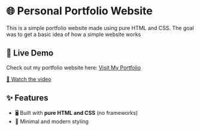 # 🌐 Personal Portfolio Website
This is a simple portfolio website made using pure HTML and CSS. The goal was to get a basic idea of how a simple website works

## 🔗 Live Demo
Check out my portfolio website here: [Visit My Portfolio](https://porfolio-1-vishw-rana.netlify.app/)

[🎥 Watch the video](https://github.com/user-attachments/assets/d3cdfad8-091a-4f52-a929-a1dff7d488a6)

## ✨ Features
- 🖥️ Built with **pure HTML and CSS** (no frameworks)
- 🎨 Minimal and modern styling


